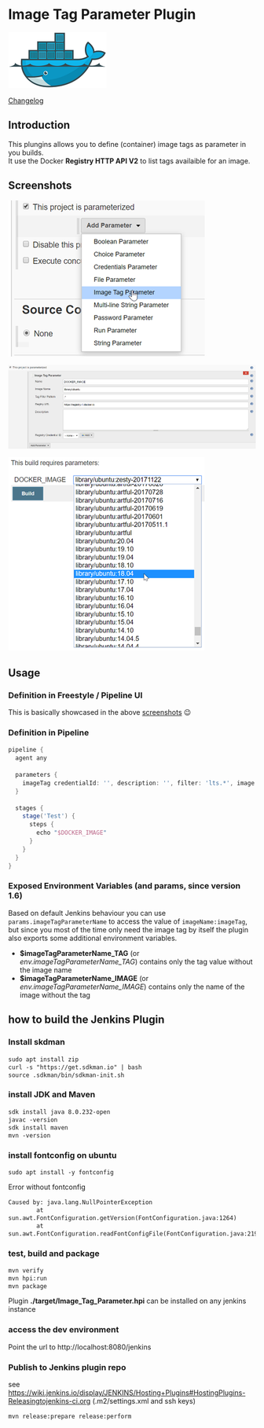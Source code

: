 # Image Tag Parameter Plugin
![Logo](img/registry.png)

[Changelog](CHANGELOG.md)

## Introduction
This plungins allows you to define (container) image tags as parameter in you builds.  
It use the Docker **Registry HTTP API V2** to list tags availaible for an image.

## Screenshots
![Paremeter Type Selection](img/screen01.png)

![Configuration](img/screen02.png)

![Image Selection](img/screen03.png)

## Usage

### Definition in Freestyle / Pipeline UI
This is basically showcased in the above [screenshots](#screenshots) :wink:

### Definition in Pipeline
```groovy
pipeline {
  agent any

  parameters {
    imageTag credentialId: '', description: '', filter: 'lts.*', image: 'jenkins/jenkins', name: 'DOCKER_IMAGE', registry: 'https://registry-1.docker.io'
  }

  stages {
    stage('Test') {
      steps {
        echo "$DOCKER_IMAGE"
      }
    }
  }
}
```

### Exposed Environment Variables (and params, since version 1.6) 
Based on default Jenkins behaviour you can use `params.imageTagParameterName` to access the value of `imageName:imageTag`,
but since you most of the time only need the image tag by itself the plugin also exports some additional environment variables.

* **$imageTagParameterName_TAG** (or *env.imageTagParameterName_TAG*) contains only the tag value without the image name
* **$imageTagParameterName_IMAGE** (or *env.imageTagParameterName_IMAGE*) contains only the name of the image without the tag


## how to build the Jenkins Plugin
 
### Install skdman
```
sudo apt install zip
curl -s "https://get.sdkman.io" | bash
source .sdkman/bin/sdkman-init.sh 
```

### install JDK and Maven
```
sdk install java 8.0.232-open
javac -version
sdk install maven
mvn -version
```

### install fontconfig on ubuntu
```
sudo apt install -y fontconfig
```
Error without fontconfig
```
Caused by: java.lang.NullPointerException
        at sun.awt.FontConfiguration.getVersion(FontConfiguration.java:1264)
        at sun.awt.FontConfiguration.readFontConfigFile(FontConfiguration.java:219)
```

### test, build and package
```
mvn verify
mvn hpi:run
mvn package
```
Plugin **./target/Image_Tag_Parameter.hpi** can be installed on any jenkins instance

### access the dev environment
Point the url to http://localhost:8080/jenkins

### Publish to Jenkins plugin repo
see https://wiki.jenkins.io/display/JENKINS/Hosting+Plugins#HostingPlugins-Releasingtojenkins-ci.org (.m2/settings.xml and ssh keys)
```
mvn release:prepare release:perform
```
